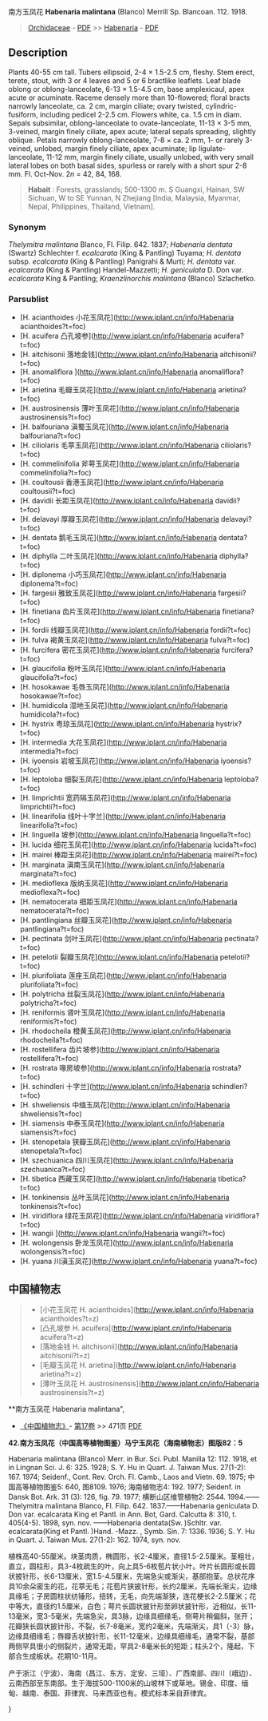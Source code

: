 南方玉凤花 **Habenaria malintana** (Blanco) Merrill Sp. Blancoan.  112.  1918.

> [Orchidaceae](http://www.iplant.cn/info/Orchidaceae?t=foc) - [PDF](http://www.iplant.cn/foc/pdf/Orchidaceae.pdf) >> [Habenaria](http://www.iplant.cn/info/Habenaria?t=foc) - [PDF](http://www.iplant.cn/foc/pdf/Habenaria.pdf)

## Description

Plants 40-55 cm tall. Tubers ellipsoid, 2-4 × 1.5-2.5 cm, fleshy. Stem erect, terete, stout, with 3 or 4 leaves and 5 or 6 bractlike leaflets. Leaf blade oblong or oblong-lanceolate, 6-13 × 1.5-4.5 cm, base amplexicaul, apex acute or acuminate. Raceme densely more than 10-flowered; floral bracts narrowly lanceolate, ca. 2 cm, margin ciliate; ovary twisted, cylindric-fusiform, including pedicel 2-2.5 cm. Flowers white, ca. 1.5 cm in diam. Sepals subsimilar, oblong-lanceolate to ovate-lanceolate, 11-13 × 3-5 mm, 3-veined, margin finely ciliate, apex acute; lateral sepals spreading, slightly oblique. Petals narrowly oblong-lanceolate, 7-8 × ca. 2 mm, 1- or rarely 3-veined, unlobed, margin finely ciliate, apex acuminate; lip ligulate-lanceolate, 11-12 mm, margin finely ciliate, usually unlobed, with very small lateral lobes on both basal sides, spurless or rarely with a short spur 2-8 mm. Fl. Oct-Nov. 2*n* = 42, 84, 168.
> 
> 

> **Habait** : 
> Forests, grasslands; 500-1300 m. S Guangxi, Hainan, SW Sichuan, W to SE Yunnan, N Zhejiang [India, Malaysia, Myanmar, Nepal, Philippines, Thailand, Vietnam].

### Synonym
*Thelymitra malintana* Blanco, Fl. Filip. 642. 1837; *Habenaria dentata* (Swartz) Schlechter f. *ecalcarata* (King & Pantling) Tuyama; *H. dentata* subsp. *ecalcarata* (King & Pantling) Panigrahi & Murti; *H. dentata* var. *ecalcarata* (King & Pantling) Handel-Mazzetti; *H. geniculata* D. Don var. *ecalcarata* King & Pantling; *Kraenzlinorchis malintana* (Blanco) Szlachetko.
> 
> 

### Parsublist

* [H.  acianthoides  小花玉凤花](http://www.iplant.cn/info/Habenaria acianthoides?t=foc)
* [H.  acuifera  凸孔坡参](http://www.iplant.cn/info/Habenaria acuifera?t=foc)
* [H.  aitchisonii  落地金钱](http://www.iplant.cn/info/Habenaria aitchisonii?t=foc)
* [H.  anomaliflora  ](http://www.iplant.cn/info/Habenaria anomaliflora?t=foc)
* [H.  arietina  毛瓣玉凤花](http://www.iplant.cn/info/Habenaria arietina?t=foc)
* [H.  austrosinensis  薄叶玉凤花](http://www.iplant.cn/info/Habenaria austrosinensis?t=foc)
* [H.  balfouriana  滇蜀玉凤花](http://www.iplant.cn/info/Habenaria balfouriana?t=foc)
* [H.  ciliolaris  毛葶玉凤花](http://www.iplant.cn/info/Habenaria ciliolaris?t=foc)
* [H.  commelinifolia  斧萼玉凤花](http://www.iplant.cn/info/Habenaria commelinifolia?t=foc)
* [H.  coultousii  香港玉凤花](http://www.iplant.cn/info/Habenaria coultousii?t=foc)
* [H.  davidii  长距玉凤花](http://www.iplant.cn/info/Habenaria davidii?t=foc)
* [H.  delavayi  厚瓣玉凤花](http://www.iplant.cn/info/Habenaria delavayi?t=foc)
* [H.  dentata  鹅毛玉凤花](http://www.iplant.cn/info/Habenaria dentata?t=foc)
* [H.  diphylla  二叶玉凤花](http://www.iplant.cn/info/Habenaria diphylla?t=foc)
* [H.  diplonema  小巧玉凤花](http://www.iplant.cn/info/Habenaria diplonema?t=foc)
* [H.  fargesii  雅致玉凤花](http://www.iplant.cn/info/Habenaria fargesii?t=foc)
* [H.  finetiana  齿片玉凤花](http://www.iplant.cn/info/Habenaria finetiana?t=foc)
* [H.  fordii  线瓣玉凤花](http://www.iplant.cn/info/Habenaria fordii?t=foc)
* [H.  fulva  褐黄玉凤花](http://www.iplant.cn/info/Habenaria fulva?t=foc)
* [H.  furcifera  密花玉凤花](http://www.iplant.cn/info/Habenaria furcifera?t=foc)
* [H.  glaucifolia  粉叶玉凤花](http://www.iplant.cn/info/Habenaria glaucifolia?t=foc)
* [H.  hosokawae  毛唇玉凤花](http://www.iplant.cn/info/Habenaria hosokawae?t=foc)
* [H.  humidicola  湿地玉凤花](http://www.iplant.cn/info/Habenaria humidicola?t=foc)
* [H.  hystrix  粤琼玉凤花](http://www.iplant.cn/info/Habenaria hystrix?t=foc)
* [H.  intermedia  大花玉凤花](http://www.iplant.cn/info/Habenaria intermedia?t=foc)
* [H.  iyoensis  岩坡玉凤花](http://www.iplant.cn/info/Habenaria iyoensis?t=foc)
* [H.  leptoloba  细裂玉凤花](http://www.iplant.cn/info/Habenaria leptoloba?t=foc)
* [H.  limprichtii  宽药隔玉凤花](http://www.iplant.cn/info/Habenaria limprichtii?t=foc)
* [H.  linearifolia  线叶十字兰](http://www.iplant.cn/info/Habenaria linearifolia?t=foc)
* [H.  linguella  坡参](http://www.iplant.cn/info/Habenaria linguella?t=foc)
* [H.  lucida  细花玉凤花](http://www.iplant.cn/info/Habenaria lucida?t=foc)
* [H.  mairei  棒距玉凤花](http://www.iplant.cn/info/Habenaria mairei?t=foc)
* [H.  marginata  滇南玉凤花](http://www.iplant.cn/info/Habenaria marginata?t=foc)
* [H.  medioflexa  版纳玉凤花](http://www.iplant.cn/info/Habenaria medioflexa?t=foc)
* [H.  nematocerata  细距玉凤花](http://www.iplant.cn/info/Habenaria nematocerata?t=foc)
* [H.  pantlingiana  丝瓣玉凤花](http://www.iplant.cn/info/Habenaria pantlingiana?t=foc)
* [H.  pectinata  剑叶玉凤花](http://www.iplant.cn/info/Habenaria pectinata?t=foc)
* [H.  petelotii  裂瓣玉凤花](http://www.iplant.cn/info/Habenaria petelotii?t=foc)
* [H.  plurifoliata  莲座玉凤花](http://www.iplant.cn/info/Habenaria plurifoliata?t=foc)
* [H.  polytricha  丝裂玉凤花](http://www.iplant.cn/info/Habenaria polytricha?t=foc)
* [H.  reniformis  肾叶玉凤花](http://www.iplant.cn/info/Habenaria reniformis?t=foc)
* [H.  rhodocheila  橙黄玉凤花](http://www.iplant.cn/info/Habenaria rhodocheila?t=foc)
* [H.  rostellifera  齿片坡参](http://www.iplant.cn/info/Habenaria rostellifera?t=foc)
* [H.  rostrata  喙房坡参](http://www.iplant.cn/info/Habenaria rostrata?t=foc)
* [H.  schindleri  十字兰](http://www.iplant.cn/info/Habenaria schindleri?t=foc)
* [H.  shweliensis  中缅玉凤花](http://www.iplant.cn/info/Habenaria shweliensis?t=foc)
* [H.  siamensis  中泰玉凤花](http://www.iplant.cn/info/Habenaria siamensis?t=foc)
* [H.  stenopetala  狭瓣玉凤花](http://www.iplant.cn/info/Habenaria stenopetala?t=foc)
* [H.  szechuanica  四川玉凤花](http://www.iplant.cn/info/Habenaria szechuanica?t=foc)
* [H.  tibetica  西藏玉凤花](http://www.iplant.cn/info/Habenaria tibetica?t=foc)
* [H.  tonkinensis  丛叶玉凤花](http://www.iplant.cn/info/Habenaria tonkinensis?t=foc)
* [H.  viridiflora  绿花玉凤花](http://www.iplant.cn/info/Habenaria viridiflora?t=foc)
* [H.  wangii  ](http://www.iplant.cn/info/Habenaria wangii?t=foc)
* [H.  wolongensis  卧龙玉凤花](http://www.iplant.cn/info/Habenaria wolongensis?t=foc)
* [H.  yuana  川滇玉凤花](http://www.iplant.cn/info/Habenaria yuana?t=foc)

## 中国植物志

> * [小花玉凤花  H.  acianthoides](http://www.iplant.cn/info/Habenaria acianthoides?t=z)
> * [凸孔坡参  H.  acuifera](http://www.iplant.cn/info/Habenaria acuifera?t=z)
> * [落地金钱  H.  aitchisonii](http://www.iplant.cn/info/Habenaria aitchisonii?t=z)
> * [毛瓣玉凤花  H.  arietina](http://www.iplant.cn/info/Habenaria arietina?t=z)
> * [薄叶玉凤花  H.  austrosinensis](http://www.iplant.cn/info/Habenaria austrosinensis?t=z)

**南方玉凤花 Habenaria malintana",

* [《中国植物志》](http://www.iplant.cn/frps)- [第17卷](http://www.iplant.cn/frps/vol/17) >> 471页 [PDF](http://www.iplant.cn/frps/pdf/17/471.pdf)

**42.南方玉凤花（中国高等植物图鉴）马宁玉凤花（海南植物志）图版82：5**

Habenaria malintana (Blanco) Merr. in Bur. Sci. Publ. Manilla 12: 112. 1918, et in Lingnan Sci. J. 6: 325. 1928; S. Y. Hu in Quart. J. Taiwan Mus. 27(1-2): 167. 1974; Seidenf., Cont. Rev. Orch. Fl. Camb., Laos and Vietn. 69. 1975; 中国高等植物图鉴5: 640, 图8109. 1976; 海南植物志4: 192. 1977; Seidenf. in Dansk Bot. Ark. 31 (3): 126, fig. 79. 1977; 横断山区维管植物2: 2544. 1994.——Thelymitra malintana Blanco, Fl. Filip. 642. 1837.——Habenaria geniculata D. Don var. ecalcarata King et Pantl. in Ann. Bot, Gard. Calcutta 8: 310, t. 405(4-5). 1898, syn. nov. ——Habenaria dentata(Sw. )Schltr. var. ecalcarata(King et Pantl. )Hand. -Mazz. , Symb. Sin. 7: 1336. 1936; S. Y. Hu in Quart. J. Taiwan Mus. 27(1-2): 162. 1974, syn. nov.

植株高40-55厘米。块茎肉质，椭圆形，长2-4厘米，直径1.5-2.5厘米。茎粗壮，直立，圆柱形，具3-4枚疏生的叶，向上具5-6枚苞片状小叶。叶片长圆形或长圆状披针形，长6-13厘米，宽1.5-4.5厘米，先端急尖或渐尖，基部抱茎。总状花序具10余朵密生的花，花葶无毛；花苞片狭披针形，长约2厘米，先端长渐尖，边缘具缘毛；子房圆柱状纺锤形，扭转，无毛，向先端渐狭，连花梗长2-2.5厘米；花中等大，直径约1.5厘米，白色；萼片长圆状披针形至卵状披针形，近相似，长11-13毫米，宽3-5毫米，先端急尖，具3脉，边缘具细缘毛，侧萼片稍偏斜，张开；花瓣狭长圆状披针形，不裂，长7-8毫米，宽约2毫米，先端渐尖，具1（-3）脉，边缘具细缘毛；唇瓣舌状披针形，长11-12毫米，边缘具细缘毛，通常不裂，基部两侧罕具很小的侧裂片，通常无距，罕具2-8毫米长的短距；柱头2个，隆起，下部合生成板状。花期10-11月。

产于浙江（宁波）、海南（昌江、东方、定安、三垭）、广西南部、四川（峨边）、云南西部至东南部。生于海拔500-1100米的山坡林下或草地。锡金、印度、缅甸、越南、泰国、菲律宾、马来西亚也有。模式标本采自菲律宾。

}